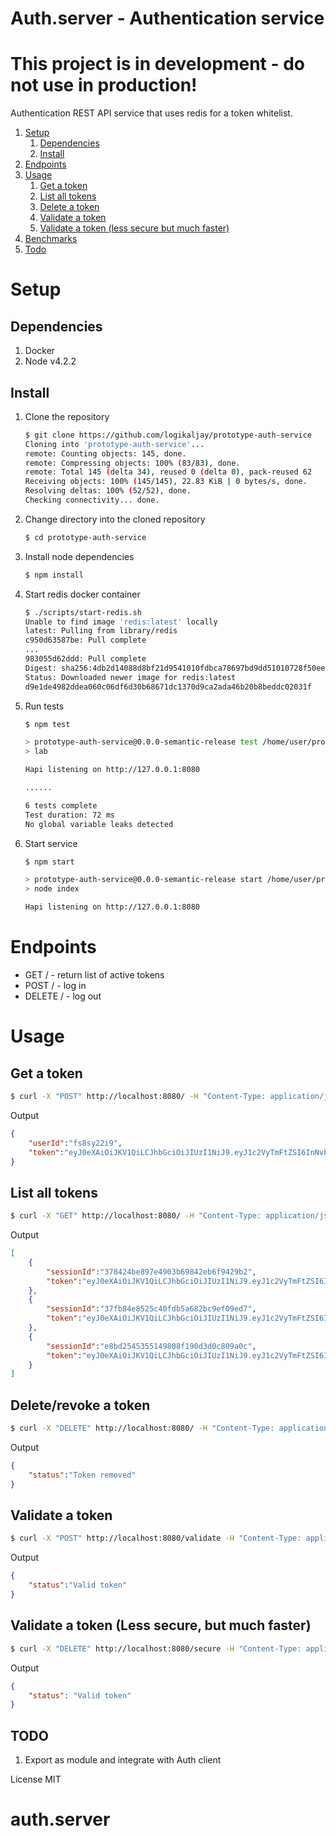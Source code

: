 # Auth.server - Authentication service

# This project is in development - do not use in production!

Authentication REST API service that uses redis for a token whitelist.

1. [Setup](#setup)
    1. [Dependencies](#dependencies)
    1. [Install](#install)
1. [Endpoints](#endpoints)
1. [Usage](#usage)
    1. [Get a token](#get-a-token)
    1. [List all tokens](#list-all-tokens)
    1. [Delete a token](#delete-a-token)
    1. [Validate a token](#validate-a-token)
    1. [Validate a token (less secure but much faster)](#validate-a-token-less)
1. [Benchmarks](#benchmarks)
1. [Todo](#todo)



<a name="setup"></a>
# Setup

<a name="dependencies"></a>
## Dependencies
1. Docker
2. Node v4.2.2

<a name="install"></a>
## Install
1. Clone the repository
    ```bash
    $ git clone https://github.com/logikaljay/prototype-auth-service
    Cloning into 'prototype-auth-service'...
    remote: Counting objects: 145, done.
    remote: Compressing objects: 100% (83/83), done.
    remote: Total 145 (delta 34), reused 0 (delta 0), pack-reused 62
    Receiving objects: 100% (145/145), 22.83 KiB | 0 bytes/s, done.
    Resolving deltas: 100% (52/52), done.
    Checking connectivity... done.
    ```

2. Change directory into the cloned repository
    ```bash
    $ cd prototype-auth-service
    ```

3. Install node dependencies
    ```bash
    $ npm install
    ```

4. Start redis docker container
    ```bash
    $ ./scripts/start-redis.sh 
    Unable to find image 'redis:latest' locally
    latest: Pulling from library/redis
    c950d63587be: Pull complete 
    ...
    983055d62ddd: Pull complete 
    Digest: sha256:4db2d14088d8bf21d9541010fdbca78697bd9dd51010728f50ee8f7893321367
    Status: Downloaded newer image for redis:latest
    d9e1de4982ddea060c06df6d30b68671dc1370d9ca2ada46b20b8beddc02031f
    ```

5. Run tests
    ```bash
    $ npm test
    
    > prototype-auth-service@0.0.0-semantic-release test /home/user/prototype-auth-service
    > lab
    
    Hapi listening on http://127.0.0.1:8080
    
    ......
    
    6 tests complete
    Test duration: 72 ms
    No global variable leaks detected
    ```

6. Start service
    ```bash
    $ npm start
    
    > prototype-auth-service@0.0.0-semantic-release start /home/user/prototype-auth-service
    > node index
    
    Hapi listening on http://127.0.0.1:8080
    ```

<a name="endpoints"></a>
# Endpoints
* GET / - return list of active tokens
* POST / - log in
* DELETE / - log out

<a name="usage"></a>
# Usage

<a name="get-a-token"></a>
## Get a token
```bash
$ curl -X "POST" http://localhost:8080/ -H "Content-Type: application/json" -d '{"userName": "some.fake@user.co", "password": "password1" }'
```
Output
```json
{
    "userId":"fs8sy22i9",
    "token":"eyJ0eXAiOiJKV1QiLCJhbGciOiJIUzI1NiJ9.eyJ1c2VyTmFtZSI6InNvbWUuZmFrZUB1c2VyLmNvIiwidXNlcklkIjoiZnM4c3kyMmk5Iiwic2Vzc2lvbklkIjoiZThiZDI1NDUzNTUxNDk4MDhmMTkwZDNkMGM4MDlhMGMiLCJpYXQiOjE0NTEyNzQ1Mjd9.KqqSB3cCwpeYae3DgmLlvgcw0ZIMMID962HVfTaFRuE"
}
```

<a name="list-all-tokens"></a>
## List all tokens
```bash
$ curl -X "GET" http://localhost:8080/ -H "Content-Type: application/json" -H "Authorization: Bearer TOKEN"
```

Output
```json
[
    {
        "sessionId":"378424be897e4903b69842eb6f9429b2",
        "token":"eyJ0eXAiOiJKV1QiLCJhbGciOiJIUzI1NiJ9.eyJ1c2VyTmFtZSI6InNvbWUuZmFrZUB1c2VyLmNvIiwidXNlcklkIjoiZnM4c3kyMmk5Iiwic2Vzc2lvbklkIjoiMzc4NDI0YmU4OTdlNDkwM2I2OTg0MmViNmY5NDI5YjIiLCJpYXQiOjE0NTEyNzQ5MDV9.OdeQAqxfYtjUE9IO5wfAosaaoRkMvpCBV72C81mhzRw"
    },
    {
        "sessionId":"37fb84e8525c40fdb5a682bc9ef09ed7",
        "token":"eyJ0eXAiOiJKV1QiLCJhbGciOiJIUzI1NiJ9.eyJ1c2VyTmFtZSI6InNvbWUuZmFrZUB1c2VyLmNvIiwidXNlcklkIjoiZnM4c3kyMmk5Iiwic2Vzc2lvbklkIjoiMzdmYjg0ZTg1MjVjNDBmZGI1YTY4MmJjOWVmMDllZDciLCJpYXQiOjE0NTEyNzQ5MDF9.f_9jWUyLya2cFW6mMWo1f27vzBAdiYvvpfl0S7zKWV8"
    },
    {
        "sessionId":"e8bd2545355149808f190d3d0c809a0c",
        "token":"eyJ0eXAiOiJKV1QiLCJhbGciOiJIUzI1NiJ9.eyJ1c2VyTmFtZSI6InNvbWUuZmFrZUB1c2VyLmNvIiwidXNlcklkIjoiZnM4c3kyMmk5Iiwic2Vzc2lvbklkIjoiZThiZDI1NDUzNTUxNDk4MDhmMTkwZDNkMGM4MDlhMGMiLCJpYXQiOjE0NTEyNzQ1Mjd9.KqqSB3cCwpeYae3DgmLlvgcw0ZIMMID962HVfTaFRuE"
    }
]
```

<a name="delete-a-token"></a>
## Delete/revoke a token
```bash
$ curl -X "DELETE" http://localhost:8080/ -H "Content-Type: application/json" -H "Authorization: Bearer TOKEN"
```

Output
```json
{
    "status":"Token removed"
}
```

<a name="validate-a-token"></a>
## Validate a token
```bash
$ curl -X "POST" http://localhost:8080/validate -H "Content-Type: application/json" -d '{ "userid": "63c233d2", "token": "TOKEN" }'
```

Output
```json
{
    "status":"Valid token"
}
```

<a name="validate-a-token-less"></a>
## Validate a token (Less secure, but much faster)
```bash
$ curl -X "DELETE" http://localhost:8080/secure -H "Content-Type: application/json" -H "Authorization: Bearer TOKEN"
```

Output
```json
{
    "status": "Valid token"
}
```

<a name="todo"></a>
## TODO
1. Export as module and integrate with Auth client

License MIT
# auth.server
